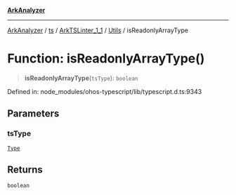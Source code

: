 [**ArkAnalyzer**](../../../../../../../../README.md)

***

[ArkAnalyzer](../../../../../../../../globals.md) / [ts](../../../../../README.md) / [ArkTSLinter\_1\_1](../../../README.md) / [Utils](../README.md) / isReadonlyArrayType

# Function: isReadonlyArrayType()

> **isReadonlyArrayType**(`tsType`): `boolean`

Defined in: node\_modules/ohos-typescript/lib/typescript.d.ts:9343

## Parameters

### tsType

[`Type`](../../../../../interfaces/Type.md)

## Returns

`boolean`
